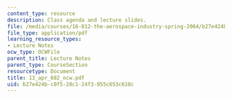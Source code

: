 ```yaml
---
content_type: resource
description: Class agenda and lecture slides.
file: /media/courses/16-812-the-aerospace-industry-spring-2004/b27e424bc0f528c124f3055c653c610c_13_apr_682_ocw.pdf
file_type: application/pdf
learning_resource_types:
- Lecture Notes
ocw_type: OCWFile
parent_title: Lecture Notes
parent_type: CourseSection
resourcetype: Document
title: 13_apr_682_ocw.pdf
uid: b27e424b-c0f5-28c1-24f3-055c653c610c
---
```

